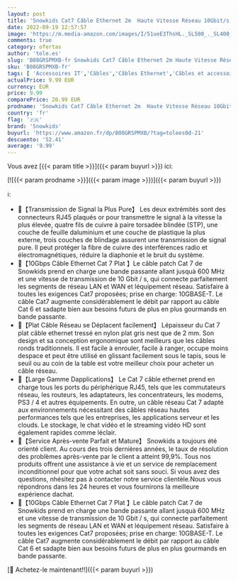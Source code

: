 ```yaml
---
layout: post
title: 'Snowkids Cat7 Câble Ethernet 2m  Haute Vitesse Réseau 10Gbit/s 600MHz Plat Tissage de Nylon Patch Câble STP Câble Ethernet RJ45 Compatible avec Routeur Modem Switch TV Box PC PS4/5 Consoles de Jeux'
date: 2022-09-19 12:57:57
image: 'https://m.media-amazon.com/images/I/51ueE3ThsHL._SL500_._SL400_.jpg'
comments: true
category: ofertas
author: 'tole.es'
slug: 'B08GRSPMXB-fr Snowkids Cat7 Câble Ethernet 2m Haute Vitesse Réseau...'
sku: 'B08GRSPMXB-fr'
tags: [ 'Accessoires IT','Câbles','Câbles Ethernet','Câbles et accessoires','Informatique','snowkids','🇫🇷', ]
actualPrice: 9.99 EUR
currency: EUR
price: 9.99
comparePrice: 20.99 EUR
prodname: 'Snowkids Cat7 Câble Ethernet 2m  Haute Vitesse Réseau 10Gbit/s 600MHz Plat Tissage de Nylon Patch Câble STP Câble Ethernet RJ45 Compatible avec Routeur Modem Switch TV Box PC PS4/5 Consoles de Jeux'
country: 'fr'
flag: '🇫🇷'
brand: 'Snowkids'
buyurl: 'https://www.amazon.fr/dp/B08GRSPMXB/?tag=tolees0d-21'
descuento: '52.41'
average: '9.99'
---
```


Vous avez [{{< param title >}}]({{< param buyurl >}}) ici:

[![{{< param prodname >}}]({{< param image >}})]({{< param buyurl >}})

ℹ️:

- 🚀【Transmission de Signal la Plus Pure】 Les deux extrémités sont des connecteurs RJ45 plaqués or pour transmettre le signal à la vitesse la plus élevée, quatre fils de cuivre à paire torsadée blindée (STP), une couche de feuille daluminium et une couche de plastique la plus externe, trois couches de blindage assurent une transmission de signal pure. Il peut protéger la fibre de cuivre des interférences radio et électromagnétiques, réduire la diaphonie et le bruit du système.
- 🚀【10Gbps Câble Ethernet Cat 7 Plat 】Le câble patch Cat 7 de Snowkids prend en charge une bande passante allant jusquà 600 MHz et une vitesse de transmission de 10 Gbit / s, qui connecte parfaitement les segments de réseau LAN et WAN et léquipement réseau. Satisfaire à toutes les exigences Cat7 proposées; prise en charge: 10GBASE-T. Le câble Cat7 augmente considérablement le débit par rapport au câble Cat 6 et sadapte bien aux besoins futurs de plus en plus gourmands en bande passante.
- 🚀【Plat Câble Réseau se Déplacent facilement】 Lépaisseur du Cat 7 plat câble ethernet tressé en nylon plat gris nest que de 2 mm. Son design et sa conception ergonomique sont meilleurs que les câbles ronds traditionnels. Il est facile à enrouler, facile à ranger, occupe moins despace et peut être utilisé en glissant facilement sous le tapis, sous le seuil ou au coin de la table est votre meilleur choix pour acheter un câble réseau.
- 🚀【Large Gamme Dapplications】 Le Cat 7 câble ethernet prend en charge tous les ports du périphérique RJ45, tels que les commutateurs réseau, les routeurs, les adaptateurs, les concentrateurs, les modems, PS3 / 4 et autres équipements. En outre, un câble réseau Cat 7 adapté aux environnements nécessitant des câbles réseau hautes performances tels que les entreprises, les applications serveur et les clouds. Le stockage, le chat vidéo et le streaming vidéo HD sont également rapides comme léclair.
- 🚀【Service Après-vente Parfait et Mature】 Snowkids a toujours été orienté client. Au cours des trois dernières années, le taux de résolution des problèmes après-vente par le client a atteint 99,9%. Tous nos produits offrent une assistance à vie et un service de remplacement inconditionnel pour que votre achat soit sans souci. Si vous avez des questions, nhésitez pas à contacter notre service clientèle.Nous vous répondrons dans les 24 heures et vous fournirons la meilleure expérience dachat.
- 🚀【10Gbps Câble Ethernet Cat 7 Plat 】Le câble patch Cat 7 de Snowkids prend en charge une bande passante allant jusquà 600 MHz et une vitesse de transmission de 10 Gbit / s, qui connecte parfaitement les segments de réseau LAN et WAN et léquipement réseau. Satisfaire à toutes les exigences Cat7 proposées; prise en charge: 10GBASE-T. Le câble Cat7 augmente considérablement le débit par rapport au câble Cat 6 et sadapte bien aux besoins futurs de plus en plus gourmands en bande passante.

[🛒 Achetez-le maintenant!!]({{< param buyurl >}})
